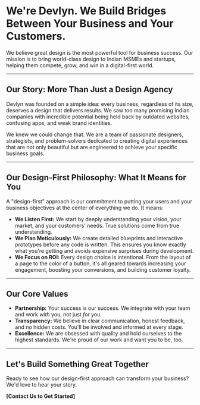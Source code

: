 # We're Devlyn. We Build Bridges Between Your Business and Your Customers.

We believe great design is the most powerful tool for business success. Our mission is to bring world-class design to Indian MSMEs and startups, helping them compete, grow, and win in a digital-first world.

---

## Our Story: More Than Just a Design Agency

Devlyn was founded on a simple idea: every business, regardless of its size, deserves a design that delivers results. We saw too many promising Indian companies with incredible potential being held back by outdated websites, confusing apps, and weak brand identities.

We knew we could change that. We are a team of passionate designers, strategists, and problem-solvers dedicated to creating digital experiences that are not only beautiful but are engineered to achieve your specific business goals.

---

## Our Design-First Philosophy: What It Means for You

A "design-first" approach is our commitment to putting your users and your business objectives at the center of everything we do. It means:

-   **We Listen First:** We start by deeply understanding your vision, your market, and your customers' needs. True solutions come from true understanding.
-   **We Plan Meticulously:** We create detailed blueprints and interactive prototypes before any code is written. This ensures you know exactly what you're getting and avoids expensive surprises during development.
-   **We Focus on ROI:** Every design choice is intentional. From the layout of a page to the color of a button, it's all geared towards increasing your engagement, boosting your conversions, and building customer loyalty.

---

## Our Core Values

*   **Partnership:** Your success is our success. We integrate with your team and work *with* you, not just *for* you.
*   **Transparency:** We believe in clear communication, honest feedback, and no hidden costs. You'll be involved and informed at every stage.
*   **Excellence:** We are obsessed with quality and hold ourselves to the highest standards. We're proud of our work and want you to be, too.

---

## Let's Build Something Great Together

Ready to see how our design-first approach can transform your business? We'd love to hear your story.

**[Contact Us to Get Started]**
